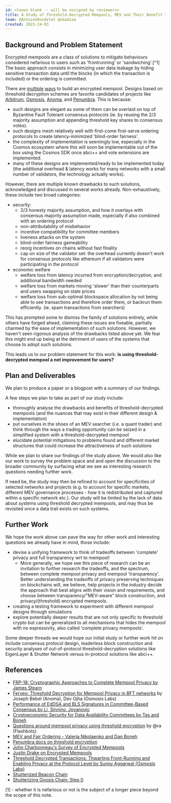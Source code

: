 ```yaml
---
id: <leave blank -- will be assigned by reviewers>
title: A Study of Threshold-Decrypted Mempools, MEV and Their Benefit to Users
team: @AntoineRondelet @obadiaa 
created: 2023-24-03
---
```


## Background and Problem Statement

Encrypted mempools are a class of solutions to mitigate behaviours considered nefarious to users such as 'frontrunning' or 'sandwiching'.[^1] The basic approach consists in minimizing user data leakage by hiding sensitive transaction data until the blocks (in which the transaction is included) or the ordering is committed. 

There are [multiple](https://joncharbonneau.substack.com/p/encrypted-mempools) [ways](https://github.com/JBStearn/FRP-18/blob/main/Cryptographic_Approaches_to_Complete_Mempool_Privacy.pdf) to build an encrypted mempool. Designs based on threshold decryption schemes are favorite candidates of projects like [Arbitrum](https://blog.chain.link/arbitrum-and-chainlink-fair-sequencing-services/), [Osmosis](), [Anoma](https://github.com/anoma/ferveo), and [Penumbra](https://protocol.penumbra.zone/main/crypto/flow-encryption/threshold-encryption.html). This is because:
* such designs are elegant as some of them can be overlaid on top of Byzantine Fault Tolerant consensus protocols (ie. by reusing the 2/3 majority assumption and appending threshold key shares to consensus votes).
* such designs mesh relatively well with first-come first-serve ordering protocols to create latency-minimized 'blind-order fairness'.
* the complexity of implementation is seemingly low, especially in the Cosmos ecosystem where this will soon be implementable out of the box using the Cosmos SDK once abci++ and vote extensions are implemented.
* many of these designs are implemented/ready to be implemented today (the additional overhead & latency works for many networks with a small number of validators, the technology actually works).

However, there are multiple known drawbacks to such solutions, acknowledged and discussed in several works already. Non-exhaustively, these include two broad categories:
* security:
    * 2/3 honesty majority assumption, and how it overlays with consensus majority assumption made, especially if also combined with an ordering protocol
    * non-attributability of misbehavior
    * incentive compatibility for committee members
    * liveness attacks on the system 
    * blind-order fairness gameability
    * reorg incentives on chains without fast finality
    * cap on size of the validator set: the overhead currently doesn't work for consensus protocols like ethereum if all validators were participating in the protocol
* economic welfare
    * welfare loss from latency incurred from encryption/decryption, and additional bandwidth needed
    * welfare loss from markets moving 'slower' than their counterparts and users swapping on stale prices
    * welfare loss from sub-optimal blockspace allocation by not being able to see transactions and therefore order them, or backrun them efficiently. (ie. spam transactions from searchers)


This has prompted some to dismiss the family of solutions entirely, while others have forged ahead, claiming these issues are fixeable, partially charmed by the ease of implementation of such solutions. However, we haven't seen rigorous analysis of the drawbacks listed above yet. We fear this might end up being at the detriment of users of the systems that choose to adopt such solutions.

This leads us to our problem statement for this work: **is using threshold-decrypted mempool a net improvement for users?** 

## Plan and Deliverables

We plan to produce a paper or a blogpost with a summary of our findings.

A few steps we plan to take as part of our study include:
* thoroughly analyse the drawbacks and benefits of threshold-decrypted mempools (and the nuances that may exist in their different design & implementation)
* put ourselves in the shoes of an MEV searcher (i.e. a quant trader) and think through the ways a trading opportunity can be seized in a simplified system with a threshold-decrypted mempool
* elucidate potential mitigations to problems found and different market structures that could increase the attractiveness of such solutions

While we plan to share our findings of the study above. We would also like our work to survey the problem space and and open the discussion to the broader community by surfacing what we see as interesting research questions needing further work.

If need be, the study may then be refined to account for specificities of selected networks and projects (e.g. to account for specific markets, different MEV governance processes - how it is redistributed and captured within a specific network etc.). Our study will be limited by the lack of data about systems using threshold decrypted mempools, and may thus be revisited once a data trail exists on such systems.

## Further Work

We hope the work above can pave the way for other work and interesting questions we already have in mind, those include:
- devise a unifying framework to think of tradeoffs between 'complete' privacy and full transparency wrt to mempool!
    - More generally, we hope see this piece of research can be an invitation to further research the tradeoffs, and the spectrum, between complete mempool privacy and mempool 'transparency'. Better understanding the tradeoffs of privacy preserving techniques on blockchains will, we believe, help projects in the industry decide the approach that best aligns with their vision and requirements, and choose between transparency/"MEV-aware" block construction, and privacy/(threshold) encrypted mempools.
- creating a testing framework to experiment with different mempool designs through simulations
- explore potentially deeper results that are not only specific to threshold crypto but can be generalized to all mechanisms that hides the mempool with no expressivity, also called 'complete privacy mempools'.


Some deeper threads we would hope our initial study or further work hit on include consensus protocol design, leaderless block construction and security analyses of out-of-protocol threshold-decryption solutions like EigenLayer & Shutter Network versus in-protocol solutions like abci++.

## References

- [FRP-18: Cryptographic Approaches to Complete Mempool Privacy by James Stearn](https://github.com/JBStearn/FRP-18/blob/main/Cryptographic_Approaches_to_Complete_Mempool_Privacy.pdf) 
- [Ferveo: Threshold Decryption for Mempool Privacy in BFT networks](https://eprint.iacr.org/2022/898) by Joseph Bebel (Anoma), Dev Ojha (Osmosis Labs)
- [Performance of EdDSA and BLS Signatures in Committee-Based Consensus by Li, Sinnino, Jovanovic](https://arxiv.org/abs/2302.00418)
- [Cryptoeconomic Security for
Data Availability Committees by Tas and Boneh](https://arxiv.org/pdf/2208.02999.pdf)
- [Questions around mempool privacy using threshold encryption](https://collective.flashbots.net/t/questions-around-mempool-privacy-using-threshold-encryption/520?u=alex) by @ra (Flashbots)
- [MEV and Fair Ordering - Valeria Nikolaenko and Dan Boneh](https://youtu.be/T1bD7_OTD1o)
- [Penumbra docs on threshold encryption](https://protocol.penumbra.zone/main/crypto/flow-encryption/threshold-encryption.html)
- [John Charbonneau's Survey of Encrypted Mempools](https://joncharbonneau.substack.com/p/encrypted-mempools)
- [Justin Drake on Encrypted Mempools](https://youtu.be/XRM0CpGY3sw)
- [Threshold Decrypted Transactions: Thwarting Front-Running and Enabling Privacy at the Protocol Level by Sunny Aggarwal (Osmosis Labs)](https://youtu.be/6WrFlsDSUYg) 
- [Shutterized Beacon Chain](https://ethresear.ch/t/shutterized-beacon-chain/12249)
- [Shutterizing Gnosis Chain: Step 0](https://www.notion.so/Shutterizing-Gnosis-Chain-Step-0-f2b900eea7d744e097a62abd8bacf6e8)


[1] - whether it is nefarious or not is the subject of a longer piece beyond the scope of this note.